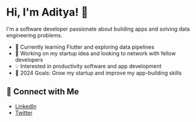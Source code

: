 # Hi, I'm Aditya! 👋

I'm a software developer passionate about building apps and solving data engineering problems.

- 🌱 Currently learning Flutter and exploring data pipelines
- 🚀 Working on my startup idea and looking to network with fellow developers
- 💡 Interested in productivity software and app development
- 🎯 2024 Goals: Grow my startup and improve my app-building skills

## 🔗 Connect with Me
- [LinkedIn](https://www.linkedin.com/in/aditya-tiwari-587833203/)
- [Twitter](https://x.com/Aditya_T007)
